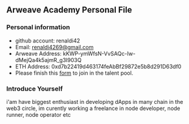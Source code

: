 ## Arweave Academy Personal File

### Personal information

- github account: renaldi42
- Email: renaldi4269@gmail.com
- Arweave Address: kKWP-ymWfsN-VvSAQc-Iw-dMejQa4k5ajmR_g3I903Q
- ETH Address: 0xd7b22419d463174feAbBf29872e5b8d291D63df0
- Please finish this [form](https://docs.google.com/forms/d/e/1FAIpQLSfWA5fIIcBgmRppm3jNz5vmf9Mai_QMVil-2pO4r7YKn_Zhtw/viewform?usp=sf_link) to join in the talent pool.

### Introduce Yourself
 i'am have biggest enthusiast in developing dApps in many chain in the web3 circle, im curently working a freelance in node developer, node runner, node operator etc

